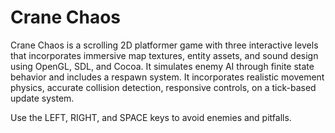 <h1>
  Crane Chaos
</h1>

<p>
  Crane Chaos is a scrolling 2D platformer game with three interactive levels that incorporates immersive map textures, entity assets, and sound design using OpenGL, SDL, and Cocoa. 
It simulates enemy AI through fi nite state behavior and includes a respawn system. It incorporates realistic movement physics, accurate collision detection, responsive controls, on a
tick-based update system.
</p>

<p>
  Use the LEFT, RIGHT, and SPACE keys to avoid enemies and pitfalls.
</p>

